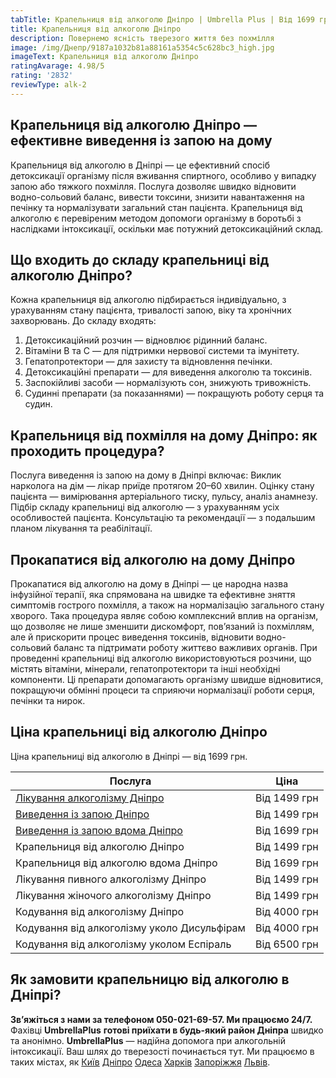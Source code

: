```yaml
---
tabTitle: Крапельниця від алкоголю Дніпро | Umbrella Plus | Від 1699 грн
title: Крапельниця від алкоголю Дніпро
description: Повернемо ясність тверезого життя без похмілля
image: /img/Днепр/9187a1032b81a88161a5354c5c628bc3_high.jpg
imageText: Крапельниця від алкоголю Дніпро
ratingAvarage: 4.98/5
rating: '2832'
reviewType: alk-2
---
```


## Крапельниця від алкоголю Дніпро — ефективне виведення із запою на дому

Крапельниця від алкоголю в Дніпрі — це ефективний спосіб детоксикації організму після вживання спиртного, особливо у випадку запою або тяжкого похмілля. Послуга дозволяє швидко відновити водно-сольовий баланс, вивести токсини, знизити навантаження на печінку та нормалізувати загальний стан пацієнта. Крапельниця від алкоголю є перевіреним методом допомоги організму в боротьбі з наслідками інтоксикації, оскільки має потужний детоксикаційний склад.

## Що входить до складу крапельниці від алкоголю Дніпро?

Кожна крапельниця від алкоголю підбирається індивідуально, з урахуванням стану пацієнта, тривалості запою, віку та хронічних захворювань. До складу входять:

1. Детоксикаційний розчин — відновлює рідинний баланс.
2. Вітаміни B та C — для підтримки нервової системи та імунітету.
3. Гепатопротектори — для захисту та відновлення печінки.
4. Детоксикаційні препарати — для виведення алкоголю та токсинів.
5. Заспокійливі засоби — нормалізують сон, знижують тривожність.
6. Судинні препарати (за показаннями) — покращують роботу серця та судин.

## Крапельниця від похмілля на дому Дніпро: як проходить процедура?

Послуга виведення із запою на дому в Дніпрі включає:
Виклик нарколога на дім — лікар приїде протягом 20–60 хвилин.
Оцінку стану пацієнта — вимірювання артеріального тиску, пульсу, аналіз анамнезу.
Підбір складу крапельниці від алкоголю — з урахуванням усіх особливостей пацієнта.
Консультацію та рекомендації — з подальшим планом лікування та реабілітації.

## Прокапатися від алкоголю на дому Дніпро

Прокапатися від алкоголю на дому в Дніпрі — це народна назва інфузійної терапії, яка спрямована на швидке та ефективне зняття симптомів гострого похмілля, а також на нормалізацію загального стану хворого. Така процедура являє собою комплексний вплив на організм, що дозволяє не лише зменшити дискомфорт, пов’язаний із похміллям, але й прискорити процес виведення токсинів, відновити водно-сольовий баланс та підтримати роботу життєво важливих органів. При проведенні крапельниці від алкоголю використовуються розчини, що містять вітаміни, мінерали, гепатопротектори та інші необхідні компоненти. Ці препарати допомагають організму швидше відновитися, покращуючи обмінні процеси та сприяючи нормалізації роботи серця, печінки та нирок.

## Ціна крапельниці від алкоголю Дніпро

Ціна крапельниці від алкоголю в Дніпрі — від 1699 грн.

| Послуга                                                                                                    | Ціна         |
| ---------------------------------------------------------------------------------------------------------- | ------------ |
| [Лікування алкоголізму Дніпро](https://umbrella-plus.com.ua/uk/dnepr/lechenie-alkogolizma-dnepr-ua/)       | Від 1499 грн |
| [Виведення із запою Дніпро](https://umbrella-plus.com.ua/uk/dnepr/vivod-iz-zapoia-dnepr-ua/)               | Від 1499 грн |
| [Виведення із запою вдома Дніпро](https://umbrella-plus.com.ua/uk/dnepr/vivod-iz-zapoia-na-domy-dnepr-ua/) | Від 1699 грн |
| Крапельниця від алкоголю Дніпро                                                                            | Від 1499 грн |
| Крапельниця від алкоголю вдома Дніпро                                                                      | Від 1699 грн |
| Лікування пивного алкоголізму Дніпро                                                                       | Від 1499 грн |
| Лікування жіночого алкоголізму Дніпро                                                                      | Від 1499 грн |
| Кодування від алкоголізму Дніпро                                                                           | Від 4000 грн |
| Кодування від алкоголізму уколо Дисульфірам                                                                | Від 4000 грн |
| Кодування від алкоголізму уколом Еспіраль                                                                  | Від 6500 грн |

## Як замовити крапельницю від алкоголю в Дніпрі?

**Зв’яжіться з нами за телефоном 050-021-69-57. Ми працюємо 24/7.**
Фахівці **UmbrellaPlus** **готові приїхати в будь-який район Дніпра** швидко та анонімно.
**UmbrellaPlus** — надійна допомога при алкогольній інтоксикації. Ваш шлях до тверезості починається тут.
Ми працюємо в таких містах, як [Київ](https://umbrella-plus.com.ua/uk/kiev/) [Дніпро](https://umbrella-plus.com.ua/uk/dnepr/) [Одеса](https://umbrella-plus.com.ua/uk/lechenie-alc/) [Харків](https://umbrella-plus.com.ua/uk/kharkiv/) [Запоріжжя](https://umbrella-plus.com.ua/uk/zaporozie/) [Львів](https://umbrella-plus.com.ua/uk/lviv/).
